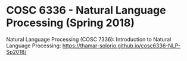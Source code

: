 # COSC 6336 - Natural Language Processing (Spring 2018)
Natural Language Processing  (COSC 7336): Introduction to Natural Language Processing: 
https://thamar-solorio.github.io/cosc6336-NLP-Sp2018/
